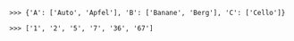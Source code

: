     >>> {'A': ['Auto', 'Apfel'], 'B': ['Banane', 'Berg'], 'C': ['Cello']}
    
    >>> ['1', '2', '5', '7', '36', '67']